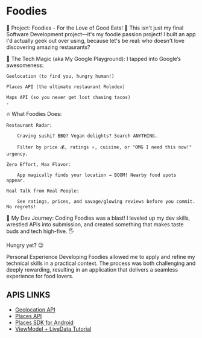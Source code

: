 
# Foodies

🍔 Project: Foodies - For the Love of Good Eats! 🍕
This isn't just my final Software Development project—it's my foodie passion project! I built an app I'd actually geek out over using, because let's be real: who doesn't love discovering amazing restaurants?

📍 The Tech Magic (aka My Google Playground):
I tapped into Google’s awesomeness:

    Geolocation (to find you, hungry human!)

    Places API (the ultimate restaurant Rolodex)

    Maps API (so you never get lost chasing tacos)
    .

🔥 What Foodies Does:

    Restaurant Radar:

        Craving sushi? BBQ? Vegan delights? Search ANYTHING.

        Filter by price 💰, ratings ⭐, cuisine, or "OMG I need this now!" urgency.

    Zero Effort, Max Flavor:

        App magically finds your location → BOOM! Nearby food spots appear.

    Real Talk from Real People:

        See ratings, prices, and savage/glowing reviews before you commit. No regrets!

🚀 My Dev Journey:
Coding Foodies was a blast! I leveled up my dev skills, wrestled APIs into submission, and created something that makes taste buds and tech high-five. 🖐️

Hungry yet? 😉

Personal Experience
Developing Foodies allowed me to apply and refine my technical skills in a practical context. The process was both challenging and deeply rewarding, resulting in an application that delivers a seamless experience for food lovers.
## APIS LINKS

 - [Geolocation API](https://developers.google.com/maps/documentation/geolocation)
 - [Places API](https://developers.google.com/maps/documentation/places/web-service/overview)
 - [Places SDK for Android](https://developers.google.com/maps/documentation/places/android-sdk)
  - [ViewModel + LiveData Tutorial](https://medium.com/androiddevelopers/viewmodels-and-livedata-patterns-antipatterns-21efaef74a54)


